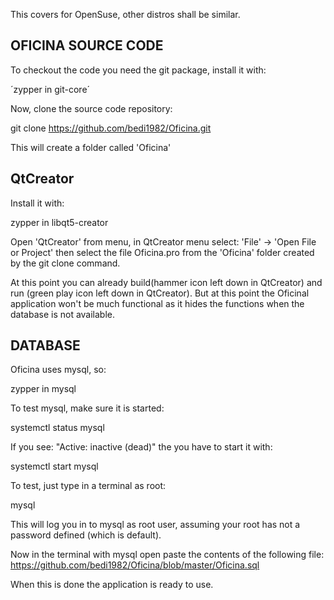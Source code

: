 This covers for OpenSuse, other distros shall be similar.

## OFICINA SOURCE CODE ##
To checkout the code you need the git package, install it with: 

´zypper in git-core´

Now, clone the source code repository:

git clone https://github.com/bedi1982/Oficina.git

This will create a folder called 'Oficina'

## QtCreator ##
Install it with:

zypper in libqt5-creator

Open 'QtCreator'  from menu, in QtCreator menu select: 'File' -> 'Open File or Project' then select the file 
Oficina.pro from the 'Oficina' folder created by the git clone command.

At this point you can already build(hammer icon left down in QtCreator) and run (green play icon left down in QtCreator). 
But at this point the Oficinal application won't be much functional as it hides the functions when the database is not available.

## DATABASE ##

Oficina uses mysql, so:

zypper in  mysql

To test mysql, make sure it is started:

systemctl status mysql

If you see: "Active: inactive (dead)" the you have to start it with:

systemctl start mysql

To test, just type in a terminal as root:

mysql

This will log you in to mysql as root user, assuming your root has not a password defined (which is default).

Now in the terminal with mysql open paste the contents of the following file:
https://github.com/bedi1982/Oficina/blob/master/Oficina.sql

When this is done the application is ready to use.
